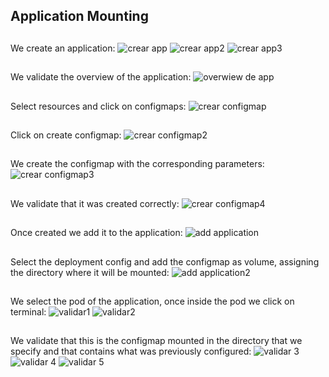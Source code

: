 
## Application Mounting 

##
We create an application:
![crear app](https://user-images.githubusercontent.com/40834435/42958023-f85fa62e-8b49-11e8-9b7b-f0b394aec824.JPG)
![crear app2](https://user-images.githubusercontent.com/40834435/42958027-fa88c016-8b49-11e8-8978-48337684dded.JPG)
![crear app3](https://user-images.githubusercontent.com/40834435/42958033-fc979bf2-8b49-11e8-8c3c-068600a331f3.JPG)
##
We validate the overview of the application:
![overwiew de app](https://user-images.githubusercontent.com/40834435/42958287-d28a4ae8-8b4a-11e8-920c-a5607470a239.JPG)
##
Select resources and click on configmaps:
![crear configmap](https://user-images.githubusercontent.com/40834435/42958295-d6faac30-8b4a-11e8-8226-550834c39ee9.JPG)
##
Click on create configmap:
![crear configmap2](https://user-images.githubusercontent.com/40834435/42958299-d8ef6a62-8b4a-11e8-9011-7b6c853d499d.JPG)
##
We create the configmap with the corresponding parameters:
![crear configmap3](https://user-images.githubusercontent.com/40834435/42958304-dad2fcea-8b4a-11e8-90e8-38f7d15098aa.JPG)
##
We validate that it was created correctly:
![crear configmap4](https://user-images.githubusercontent.com/40834435/42958315-ddd4fd6c-8b4a-11e8-8c78-6f1a6bd38c47.JPG)
##
Once created we add it to the application:
![add application](https://user-images.githubusercontent.com/40834435/42958333-eaace978-8b4a-11e8-8bb3-f84eb33fc0eb.JPG)
##
Select the deployment config and add the configmap as volume, assigning the directory where it will be mounted:
![add application2](https://user-images.githubusercontent.com/40834435/42958338-ec6efdfa-8b4a-11e8-90f2-33fbc8a0dde6.JPG)
##
We select the pod of the application, once inside the pod we click on terminal:
![validar1](https://user-images.githubusercontent.com/40834435/42958347-f07461ce-8b4a-11e8-99f7-5805d8411380.JPG)
![validar2](https://user-images.githubusercontent.com/40834435/42958350-f34e9914-8b4a-11e8-8a40-a03094930e49.JPG)
##
We validate that this is the configmap mounted in the directory that we specify and that contains what was previously configured:
![validar 3](https://user-images.githubusercontent.com/40834435/42958355-f52ee4aa-8b4a-11e8-86d8-2fa213f849a5.JPG)
![validar 4](https://user-images.githubusercontent.com/40834435/42958360-f6a2150a-8b4a-11e8-979b-daca1c2c66b2.JPG)
![validar 5](https://user-images.githubusercontent.com/40834435/42958365-f8744d62-8b4a-11e8-8e4a-e16de9d77f67.JPG)

